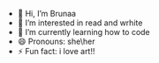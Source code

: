 - 👋 Hi, I’m Brunaa
- 👀 I’m interested in read and wrhite
- 🌱 I’m currently learning how to code
- 😄 Pronouns: she\her
- ⚡ Fun fact: i love art!!

<!---
BrunaMassoli/BrunaMassoli is a ✨ special ✨ repository because its `README.md` (this file) appears on your GitHub profile.
You can click the Preview link to take a look at your changes.
--->
